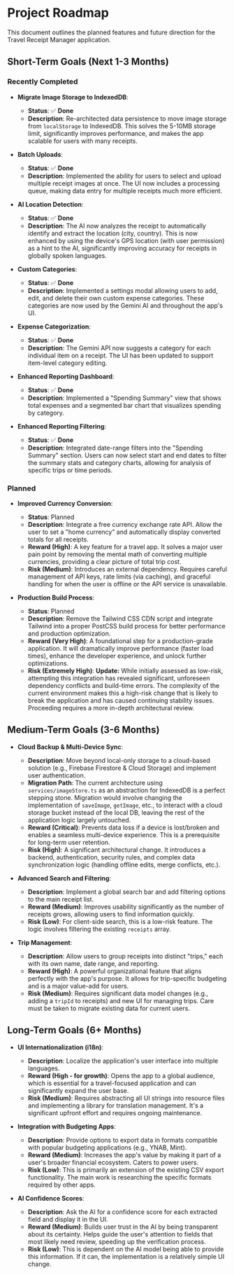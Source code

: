 
# Project Roadmap

This document outlines the planned features and future direction for the Travel Receipt Manager application.

## Short-Term Goals (Next 1-3 Months)

### Recently Completed

-   **Migrate Image Storage to IndexedDB**:
    -   **Status**: ✅ **Done**
    -   **Description**: Re-architected data persistence to move image storage from `localStorage` to IndexedDB. This solves the 5-10MB storage limit, significantly improves performance, and makes the app scalable for users with many receipts.

-   **Batch Uploads**:
    -   **Status**: ✅ **Done**
    -   **Description**: Implemented the ability for users to select and upload multiple receipt images at once. The UI now includes a processing queue, making data entry for multiple receipts much more efficient.

-   **AI Location Detection**:
    -   **Status**: ✅ **Done**
    -   **Description**: The AI now analyzes the receipt to automatically identify and extract the location (city, country). This is now enhanced by using the device's GPS location (with user permission) as a hint to the AI, significantly improving accuracy for receipts in globally spoken languages.

-   **Custom Categories**:
    -   **Status**: ✅ **Done**
    -   **Description**: Implemented a settings modal allowing users to add, edit, and delete their own custom expense categories. These categories are now used by the Gemini AI and throughout the app's UI.

-   **Expense Categorization**:
    -   **Status**: ✅ **Done**
    -   **Description**: The Gemini API now suggests a category for each individual item on a receipt. The UI has been updated to support item-level category editing.
-   **Enhanced Reporting Dashboard**:
    -   **Status**: ✅ **Done**
    -   **Description**: Implemented a "Spending Summary" view that shows total expenses and a segmented bar chart that visualizes spending by category.

-   **Enhanced Reporting Filtering**:
    -   **Status**: ✅ **Done**
    -   **Description**: Integrated date-range filters into the "Spending Summary" section. Users can now select start and end dates to filter the summary stats and category charts, allowing for analysis of specific trips or time periods.

### Planned

-   **Improved Currency Conversion**:
    -   **Status**: Planned
    -   **Description**: Integrate a free currency exchange rate API. Allow the user to set a "home currency" and automatically display converted totals for all receipts.
    -   **Reward (High)**: A key feature for a travel app. It solves a major user pain point by removing the mental math of converting multiple currencies, providing a clear picture of total trip cost.
    -   **Risk (Medium)**: Introduces an external dependency. Requires careful management of API keys, rate limits (via caching), and graceful handling for when the user is offline or the API service is unavailable.

-   **Production Build Process**:
    -   **Status**: Planned
    -   **Description**: Remove the Tailwind CSS CDN script and integrate Tailwind into a proper PostCSS build process for better performance and production optimization.
    -   **Reward (Very High)**: A foundational step for a production-grade application. It will dramatically improve performance (faster load times), enhance the developer experience, and unlock further optimizations.
    -   **Risk (Extremely High)**: **Update:** While initially assessed as low-risk, attempting this integration has revealed significant, unforeseen dependency conflicts and build-time errors. The complexity of the current environment makes this a high-risk change that is likely to break the application and has caused continuing stability issues. Proceeding requires a more in-depth architectural review.

## Medium-Term Goals (3-6 Months)

-   **Cloud Backup & Multi-Device Sync**:
    -   **Description**: Move beyond local-only storage to a cloud-based solution (e.g., Firebase Firestore & Cloud Storage) and implement user authentication.
    -   **Migration Path**: The current architecture using `services/imageStore.ts` as an abstraction for IndexedDB is a perfect stepping stone. Migration would involve changing the implementation of `saveImage`, `getImage`, etc., to interact with a cloud storage bucket instead of the local DB, leaving the rest of the application logic largely untouched.
    -   **Reward (Critical)**: Prevents data loss if a device is lost/broken and enables a seamless multi-device experience. This is a prerequisite for long-term user retention.
    -   **Risk (High)**: A significant architectural change. It introduces a backend, authentication, security rules, and complex data synchronization logic (handling offline edits, merge conflicts, etc.).

-   **Advanced Search and Filtering**:
    -   **Description**: Implement a global search bar and add filtering options to the main receipt list.
    -   **Reward (Medium)**: Improves usability significantly as the number of receipts grows, allowing users to find information quickly.
    -   **Risk (Low)**: For client-side search, this is a low-risk feature. The logic involves filtering the existing `receipts` array.

-   **Trip Management**:
    -   **Description**: Allow users to group receipts into distinct "trips," each with its own name, date range, and reporting.
    -   **Reward (High)**: A powerful organizational feature that aligns perfectly with the app's purpose. It allows for trip-specific budgeting and is a major value-add for users.
    -   **Risk (Medium)**: Requires significant data model changes (e.g., adding a `tripId` to receipts) and new UI for managing trips. Care must be taken to migrate existing data for current users.

## Long-Term Goals (6+ Months)

-   **UI Internationalization (i18n)**:
    -   **Description**: Localize the application's user interface into multiple languages.
    -   **Reward (High - for growth)**: Opens the app to a global audience, which is essential for a travel-focused application and can significantly expand the user base.
    -   **Risk (Medium)**: Requires abstracting all UI strings into resource files and implementing a library for translation management. It's a significant upfront effort and requires ongoing maintenance.

-   **Integration with Budgeting Apps**:
    -   **Description**: Provide options to export data in formats compatible with popular budgeting applications (e.g., YNAB, Mint).
    -   **Reward (Medium)**: Increases the app's value by making it part of a user's broader financial ecosystem. Caters to power users.
    -   **Risk (Low)**: This is primarily an extension of the existing CSV export functionality. The main work is researching the specific formats required by other apps.

-   **AI Confidence Scores**:
    -   **Description**: Ask the AI for a confidence score for each extracted field and display it in the UI.
    -   **Reward (Medium)**: Builds user trust in the AI by being transparent about its certainty. Helps guide the user's attention to fields that most likely need review, speeding up the verification process.
    -   **Risk (Low)**: This is dependent on the AI model being able to provide this information. If it can, the implementation is a relatively simple UI change.
